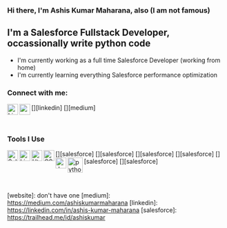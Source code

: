 ### Hi there, I'm Ashis Kumar Maharana, also (I am not famous)

## I'm a Salesforce Fullstack Developer, occassionally write python code

-   I'm currently working as a full time Salesforce Developer (working from home)
-   I'm currently learning everything Salesforce performance optimization

### Connect with me:

[<img align="left" width="25px" alt="Linkedin" src="https://www.svgrepo.com/show/128403/linkedin.svg"/>][linkedin]
[<img align="left" width="25px" alt="medium.com" src="https://www.svgrepo.com/show/105253/blogger.svg"/>][medium]

<br />

### Tools I Use

[<img align="left" width="25px" alt="Salesforce" src="https://www.svgrepo.com/show/303235/salesforce-2-logo.svg" />][salesforce]
[<img align="left" width="25px" alt="Lightning" src="https://www.svgrepo.com/show/75261/lightning.svg"/>][salesforce]
[<img align="left" width="25px" alt="Html5" src="https://www.svgrepo.com/show/183637/html5.svg"/>][salesforce]
[<img align="left" width="25px" alt="CSS3" src="https://www.svgrepo.com/show/303263/css3-logo.svg"/>][salesforce]
[<img align="left" width="25px" alt="Javascript" src="https://www.svgrepo.com/show/303206/javascript-logo.svg"/>][salesforce]
[<img align="left" width="35px" alt="python" src="https://www.svgrepo.com/show/303532/python-3-logo.svg"/>][salesforce]

<br />
<br />

[website]: don't have one
[medium]: https://medium.com/ashiskumarmaharana
[linkedin]: https://linkedin.com/in/ashis-kumar-maharana
[salesforce]: https://trailhead.me/id/ashiskumar
